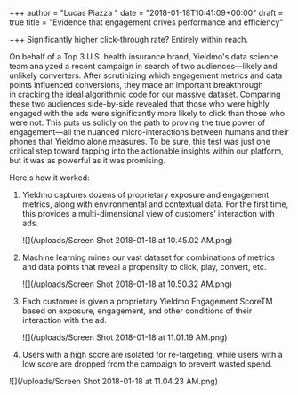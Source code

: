 +++
author = "Lucas Piazza "
date = "2018-01-18T10:41:09+00:00"
draft = true
title = "Evidence that engagement drives performance and efficiency"

+++
Significantly higher click-through rate? Entirely within reach. 

On behalf of a Top 3 U.S. health insurance brand, Yieldmo's data science team analyzed a recent campaign in search of two audiences—likely and unlikely converters. After scrutinizing which engagement metrics and data points influenced conversions, they made an important breakthrough in cracking the ideal algorithmic code for our massive dataset. Comparing these two audiences side-by-side revealed that those who were highly engaged with the ads were significantly more likely to click than those who were not. This puts us solidly on the path to proving the true power of engagement—all the nuanced micro-interactions between humans and their phones that Yieldmo alone measures. To be sure, this test was just one critical step toward tapping into the actionable insights within our platform, but it was as powerful as it was promising. 

Here's how it worked:

1. Yieldmo captures dozens of proprietary exposure and engagement metrics, along with environmental and contextual data. For the first time, this provides a multi-dimensional view of customers’ interaction with ads.

   ![](/uploads/Screen Shot 2018-01-18 at 10.45.02 AM.png)
2. Machine learning mines our vast dataset for combinations of metrics and data points that reveal a propensity to click, play, convert, etc.

     
   ![](/uploads/Screen Shot 2018-01-18 at 10.50.32 AM.png)
3. Each customer is given a proprietary Yieldmo Engagement ScoreTM  based on exposure, engagement, and other conditions of their interaction with the ad.

   ![](/uploads/Screen Shot 2018-01-18 at 11.01.19 AM.png)
4. Users with a high score are isolated for re-targeting, while users with a low score are dropped from the campaign to prevent wasted spend.

![](/uploads/Screen Shot 2018-01-18 at 11.04.23 AM.png)